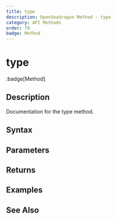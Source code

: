```yaml
---
title: type
description: OpenSeadragon Method - type
category: API Methods
order: 79
badge: Method
---
```


# type

:badge[Method]

## Description

Documentation for the type method.

## Syntax

## Parameters

## Returns

## Examples

## See Also
